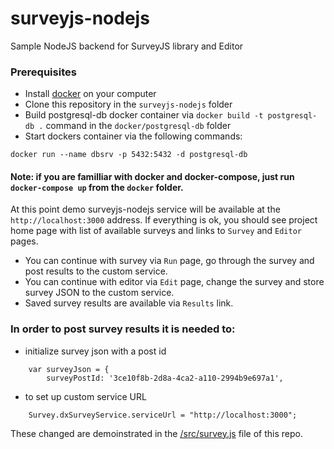 # surveyjs-nodejs
Sample NodeJS backend for SurveyJS library and Editor

### Prerequisites
- Install [docker](https://www.docker.com/) on your computer
- Clone this repository in the `surveyjs-nodejs` folder
- Build postgresql-db docker container via `docker build -t postgresql-db .` command in the `docker/postgresql-db` folder
- Start dockers container via the following commands:

`docker run --name dbsrv -p 5432:5432 -d postgresql-db`
#### Note: if you are familliar with docker and docker-compose, just run `docker-compose up` from the `docker` folder.

At this point demo surveyjs-nodejs service will be available at the `http://localhost:3000` address.
If everything is ok, you should see project home page with list of available surveys and links to `Survey` and `Editor` pages.
- You can continue with survey via `Run` page, go through the survey and post results to the custom service.
- You can continue with editor via `Edit` page, change the survey and store survey JSON to the custom service.
- Saved survey results are available via `Results` link.


### In order to post survey results it is needed to:
- initialize survey json with a post id
```
    var surveyJson = {
        surveyPostId: '3ce10f8b-2d8a-4ca2-a110-2994b9e697a1',
```
- to set up custom service URL
```
    Survey.dxSurveyService.serviceUrl = "http://localhost:3000";
```
These changed are demoinstrated in the [/src/survey.js](https://github.com/surveyjs/surveyjs-php/blob/master/src/survey.js) file of this repo.
